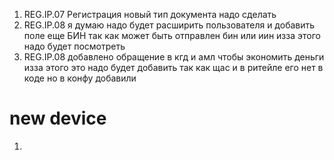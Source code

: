 1. REG.IP.07 Регистрация новый тип документа надо сделать 
2. REG.IP.08 я думаю надо будет расширить пользователя и добавить поле еще БИН так как может быть отправлен бин или иин изза этого надо будет посмотреть 
3. REG.IP.08 добавлено обращение в кгд и амл чтобы экономить деньги изза этого это надо будет добавить так как щас и в ритейле его нет в коде но в конфу добавили 

# new device 
1. 